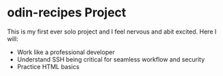 # odin-recipes Project
This is my first ever solo project and I feel nervous and abit excited.
Here I will: 
- Work like a professional developer
- Understand SSH being critical for seamless workflow and security
- Practice HTML basics